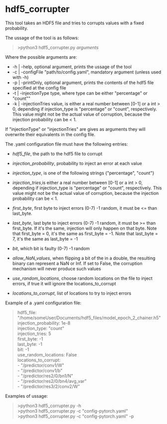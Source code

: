 # hdf5_corrupter
This tool takes an HDF5 file and tries to corrupts values with a fixed probability. 

The ussage of the tool is as follows:
>\>python3 hdf5_corrupter.py *arguments*  

Where the possible arguments are:  
 - -h | -help, optional argument, prints the ussage of the tool
 - -c | -configFile "path/to/config.yaml", mandatory argument (unless used with -h)
 - -p | -printOnly, optional argument, prints the contents of the hdf5 file specified at the config file
 - -t | -injectionType type, where type can be either \"percentage\" or \"count\""
 - -k | -injectionTries value, is either a real number between [0-1] or a int > 0, depending if injection_type is "percentage" or "count", respectively. This value might not be the actual value of corruption, because the injection probability can be < 1.

If "injectionType" or "injectionTries" are gives as arguments they will overwrite their equivalents in the config file.

The .yaml configuration file must have the following entries:
- *hdf5_file*, the path to the hdf5 file to corrupt

- *injection_probability*, probability to inject an error at each value
- *injection_type*, is one of the following strings {"percentage", "count"}
- *injection_tries*,is either a real number between [0-1] or a int > 0, depending if injection_type is "percentage" or "count", respectively. This value might not be the actual value of corruption, because the injection probability can be < 1.

- *first_byte*, first byte to inject errors (0-7) -1 random, it must be <= than last_byte.
- *last_byte*, last byte to inject errors (0-7) -1 random, it must be >= than first_byte. If it's the same, injection will only happen on that byte. Note that first_byte = 0, it's the same as first_byte = -1. Note that last_byte = 7,  it's the same as last_byte = -1
- *bit*, which bit is faulty (0-7) -1 random
- *allow_NaN_values*, when flipping a bit of the in a double, the resulting binary can represent a NaN or Inf. If set to False, the corruption mechanism will never produce such values
- *use_random_locations*, choose random locations on the file to inject errors, if true it will ignore the locations_to_corrupt
- *locations_to_corrupt*, list of locations to try to inject errors

Example of a .yaml configuration file:  
>hdf5_file: "/home/someUser/Documents/hdf5_files/model_epoch_2_chainer.h5"  
>injection_probability: 1e-8  
>injection_type: "count"  
>injection_tries: 5  
>first_byte: -1  
>last_byte: -1  
>bit: -1  
use_random_locations: False  
>locations_to_corrupt:  
>  \- "/predictor/conv1/W"  
>  \- "/predictor/conv1/b"  
>  \- "/predictor/res2/0/bn1/N"  
>  \- "/predictor/res2/0/bn4/avg_var"  
>  \- "/predictor/res3/2/conv2/W"  


Examples of ussage:
>\>python3 hdf5_corrupter.py -h  
>\>python3 hdf5_corrupter.py -c "config-pytorch.yaml"  
>\>python3 hdf5_corrupter.py -c "config-pytorch.yaml" -p  

